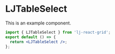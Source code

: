 # LJTableSelect

This is an example component.

```jsx
import { LJTableSelect } from 'lj-react-grid';
export default () => {
  return <LJTableSelect />;
};
```
